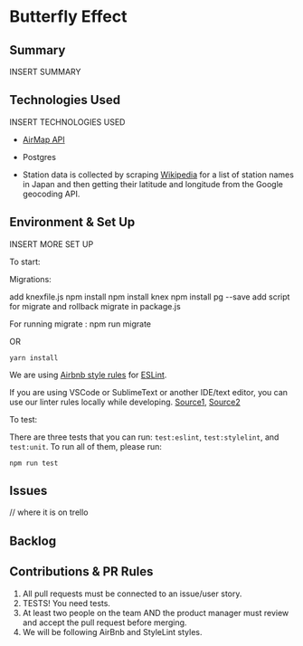 # Butterfly Effect

## Summary

INSERT SUMMARY

## Technologies Used

INSERT TECHNOLOGIES USED

- [AirMap API](developer.airmap.io)
- Postgres

- Station data is collected by scraping [Wikipedia](https://en.wikipedia.org/wiki/List_of_railway_stations_in_Japan:_A) for a list of station names in Japan and then getting their latitude and longitude from the Google geocoding API.

## Environment & Set Up

INSERT MORE SET UP

To start:

Migrations:

add knexfile.js
npm install
npm install knex
npm install pg --save
add script for migrate and rollback migrate in package.js

For running migrate :
npm run migrate 


OR

```
yarn install
```

We are using [Airbnb style rules](http://airbnb.io/javascript/) for [ESLint](https://eslint.org/).

If you are using VSCode or SublimeText or another IDE/text editor, you can use our linter rules locally while developing. [Source1](https://github.com/Microsoft/vscode-eslint), [Source2](https://hackernoon.com/configure-eslint-prettier-and-flow-in-vs-code-for-react-development-c9d95db07213)

To test:

There are three tests that you can run: `test:eslint`, `test:stylelint`, and `test:unit`.
To run all of them, please run:
```
npm run test
```

## Issues

// where it is on trello

## Backlog

## Contributions & PR Rules

1. All pull requests must be connected to an issue/user story.
1. TESTS! You need tests.
1. At least two people on the team AND the product manager must review and accept the pull request before merging.
1. We will be following AirBnb and StyleLint styles.


